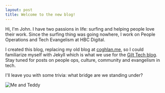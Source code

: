 ```yaml
---
layout: post
title: Welcome to the new blog!
---
```



Hi, I'm John. I have two passions in life: surfing and helping people love their work. Since the surfing thing was going nowhere, I work on People Operations and Tech Evangelism at HBC Digital. 

I created this blog, replacing my old blog at [coghlan.me](http://coghlan.me), so I could familiarize myself with Jekyll which is what we use for the [Gilt Tech blog](http://tech.gilt.com). Stay tuned for posts on people ops, culture, community and evangelism in tech.  

I'll leave you with some trivia: what bridge are we standing under?  

![Me and Teddy](http://imgur.com/vRBt4AE.jpg)
